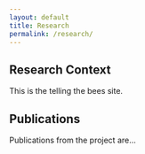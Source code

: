```yaml
---
layout: default
title: Research
permalink: /research/
---
```


## Research Context
This is the telling the bees site.

## Publications
Publications from the project are...
